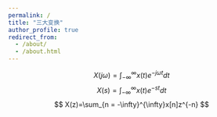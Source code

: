 ```yaml
---
permalink: /
title: "三大变换"
author_profile: true
redirect_from: 
  - /about/
  - /about.html
---
```



$$
X(j\omega)=\int_{-\infty}^{\infty}x(t)e^{-j\omega t}dt
$$$$
X(s)=\int_{-\infty}^{\infty}x(t)e^{-st}dt
$$$$
X(z)=\sum_{n = -\infty}^{\infty}x[n]z^{-n}
$$
